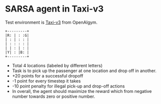 # SARSA agent in Taxi-v3

Test environment is <a href="https://gym.openai.com/envs/Taxi-v3/">Taxi-v3</a> from OpenAIgym.

```
+---------+
|R: | : :G|
| : | : : |
| : : : : |
| | : | : |
|Y| : |B: |
+---------+
```


* Total 4 locations (labeled by different letters) 
* Task is to pick up the passenger at one location and drop off in another. 
* +20 points for a successful dropoff
* -1 point for every timestep it takes
* -10 point penalty for illegal pick-up and drop-off actions
* In overall, the agent should maximize the reward which from negative number towards zero or positive number.

